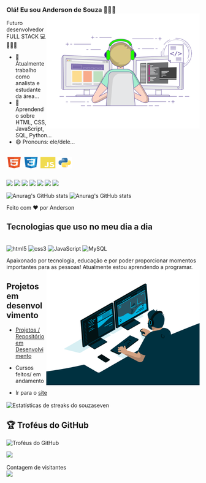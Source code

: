 ### Olá! Eu sou Anderson de Souza 👋🏼🤓  <img align="right" alt="Coding" width="400" src="https://raw.githubusercontent.com/devSouvik/devSouvik/master/gif3.gif">
Futuro desenvolvedor FULL STACK 💻👨🏼‍💻

- 🔭 Atualmente trabalho como analista e estudante da área...
- 🌱 Aprendendo sobre HTML, CSS, JavaScript, SQL, Python...
- 😄 Pronouns: ele/dele...

<div>
  <a href='https://github.com/souzaseven'></a>
</div>

<div style="display: inline_block"><br>
  <img align="center" alt="Anderson-HTML" height="30" width="40" src="https://raw.githubusercontent.com/devicons/devicon/master/icons/html5/html5-original.svg">
  <img align="center" alt="Anderson-CSS" height="30" width="40" src="https://raw.githubusercontent.com/devicons/devicon/master/icons/css3/css3-original.svg">
  <img align="center" alt="Anderson-Js" height="30" width="40" src="https://raw.githubusercontent.com/devicons/devicon/master/icons/javascript/javascript-plain.svg">
  <img align="center" alt="Anderson-Python" height="30" width="40" src="https://raw.githubusercontent.com/devicons/devicon/master/icons/python/python-original.svg">
</div>

##

<div> 
  <!--YouTube-->
  <a href="https://www.youtube.com/channel/UCfm72qf2H8ze39A9mSAq-yg" target="_blank"><img src="https://img.shields.io/badge/YouTube-FF0000?style=for-the-badge&logo=youtube&logoColor=white" target="_blank"></a>
  <!--Instagram-->
  <a href="https://www.instagram.com/andersondsouza7/" target="_blank"><img src="https://img.shields.io/badge/-Instagram-%23E4405F?style=for-the-badge&logo=instagram&logoColor=white" target="_blank"></a>
  <!--Facebook-->
  <a href="https://www.facebook.com/anderson.desouza.5661/" target="_blank"><img src="https://img.shields.io/badge/Facebook-1877F2?style=for-the-badge&logo=facebook&logoColor=white" target="_blank"></a>
  <!--TikTok-->
  <a href="https://www.tiktok.com/@andersondesouza09?lang=pt-BR" target="_blank"><img src="https://img.shields.io/badge/TikTok-000000?style=for-the-badge&logo=tiktok&logoColor=white" target="_blank"></a>
  <!--Gmail-->
  <a href="mailto:souza5661.7@gmail.com"><img src="https://img.shields.io/badge/Gmail-D14836?style=for-the-badge&logo=gmail&logoColor=white" target="_blank"></a>  
  <!--LinkedIn-->
  <a href="https://www.linkedin.com/in/anderson-s-352605137" target="_blank"><img src="https://img.shields.io/badge/-LinkedIn-%230077B5?style=for-the-badge&logo=linkedin&logoColor=white" target="_blank"></a> 
  <!--Blog-->
  <a href="https://andersondsouza.blogspot.com/2017/02/comecando-do-zero.html" target="_blank"><img src="https://img.shields.io/badge/Blogger-FF5722?style=for-the-badge&logo=blogger&logoColor=white" target="_blank"></a>
</div>

![Anurag's GitHub stats](https://github-readme-stats.vercel.app/api?username=souzaseven&theme=blue-green&locale=pt-br)
![Anurag's GitHub stats](https://github-readme-stats.vercel.app/api/top-langs/?username=souzaseven&theme=blue-green&locale=pt-br)

Feito com ❤️ por Anderson

## Tecnologias que uso no meu dia a dia

<div style="display: inline_block"><br/>
  <img align="center" alt="html5" src="https://img.shields.io/badge/HTML5-E34F26?style=for-the-badge&logo=html5&logoColor=white"/>
  <img align="center" alt="css3" src="https://img.shields.io/badge/CSS3-1572B6?style=for-the-badge&logo=css3&logoColor=white"/>
  <img align="center" alt="JavaScript" src="https://img.shields.io/badge/JavaScript-F7DF1E?style=for-the-badge&logo=javascript&logoColor=black"/>
  <img align="center" alt="MySQL" src="https://img.shields.io/badge/MySQL-00000F?style=for-the-badge&logo=mysql&logoColor=white"/>
</div>

Apaixonado por tecnologia, educação e por poder proporcionar momentos importantes para as pessoas! Atualmente estou aprendendo a programar.
<img align="right" alt="code" width="400" src="https://github.com/souzaseven/souzaseven/blob/Desafios/code.gif">

## Projetos em desenvolvimento

- [Projetos / Repositório em Desenvolvimento](https://github.com/souzaseven?tab=repositories)

- Cursos feitos/ em andamento 

- Ir para o [site](https://souzaseven.github.io/Site2/index.html)



<picture>
  <source media="(prefers-color-scheme: dark)" srcset="https://raw.githubusercontent.com/platane/platane/output/github-contribution-grid-snake-dark.svg">
  <source media="(prefers-color-scheme: light)" srcset="https://raw.githubusercontent.com/platane/platane/output/github-contribution-grid-snake.svg"><!--
  <img alt="github contribution grid snake animation" src="https://raw.githubusercontent.com/platane/platane/output/github-contribution-grid-snake.svg">-->
</picture>


<img align="center" src="https://github-readme-streak-stats.herokuapp.com/?user=souzaseven&theme=tokyonight&locale=pt-br" alt="Estatísticas de streaks do souzaseven" style="max-width: 100%;">
<!--
<img src="https://u8views.com/api/v1/github/profiles/souzaseven/views/day-week-month-total-count.svg" alt="Visualizações de perfil do souzaseven" style="max-width: 100%;">-->


## 🏆 Troféus do GitHub

![Troféus do GitHub](https://github-profile-trophy.vercel.app/?username=souzaseven&theme=radical)

<img src="https://readme-typing-svg.herokuapp.com/?font=Righteous&amp;size=35&amp;center=true&amp;vCenter=true&amp;width=500&amp;height=70&amp;duration=4000&amp;lines=Obrigado+pela+visita!;">

<p> 
            Contagem de visitantes<br>
            <img src="https://profile-counter.glitch.me/souzaseven/count.svg">
          </p>







